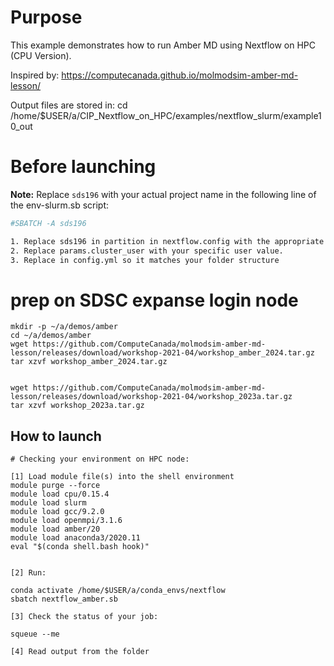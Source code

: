 # Purpose

This example demonstrates how to run Amber MD using Nextflow on HPC (CPU Version).

Inspired by:  https://computecanada.github.io/molmodsim-amber-md-lesson/ 

Output files are stored in:  cd /home/$USER/a/CIP_Nextflow_on_HPC/examples/nextflow_slurm/example10_out


# Before launching


**Note:** Replace `sds196` with your actual project name in the following line of the env-slurm.sb script:
```bash
#SBATCH -A sds196

1. Replace sds196 in partition in nextflow.config with the appropriate value for your  access configuration.
2. Replace params.cluster_user with your specific user value.
3. Replace in config.yml so it matches your folder structure

```


# prep on SDSC expanse login node
```
mkdir -p ~/a/demos/amber
cd ~/a/demos/amber
wget https://github.com/ComputeCanada/molmodsim-amber-md-lesson/releases/download/workshop-2021-04/workshop_amber_2024.tar.gz
tar xzvf workshop_amber_2024.tar.gz


wget https://github.com/ComputeCanada/molmodsim-amber-md-lesson/releases/download/workshop-2021-04/workshop_2023a.tar.gz
tar xzvf workshop_2023a.tar.gz

```


## How to launch 

```
# Checking your environment on HPC node:

[1] Load module file(s) into the shell environment
module purge --force
module load cpu/0.15.4
module load slurm
module load gcc/9.2.0
module load openmpi/3.1.6
module load amber/20
module load anaconda3/2020.11
eval "$(conda shell.bash hook)"


[2] Run:

conda activate /home/$USER/a/conda_envs/nextflow
sbatch nextflow_amber.sb

[3] Check the status of your job:

squeue --me

[4] Read output from the folder


```
